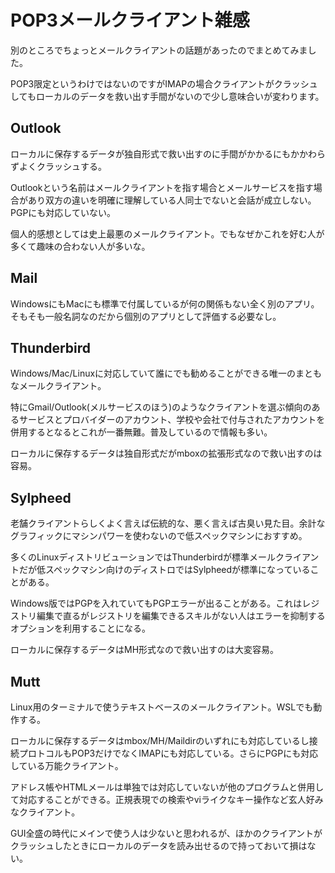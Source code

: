 # POP3メールクライアント雑感

別のところでちょっとメールクライアントの話題があったのでまとめてみました。

POP3限定というわけではないのですがIMAPの場合クライアントがクラッシュしてもローカルのデータを救い出す手間がないので少し意味合いが変わります。

## Outlook

ローカルに保存するデータが独自形式で救い出すのに手間がかかるにもかかわらずよくクラッシュする。

Outlookという名前はメールクライアントを指す場合とメールサービスを指す場合があり双方の違いを明確に理解している人同士でないと会話が成立しない。PGPにも対応していない。

個人的感想としては史上最悪のメールクライアント。でもなぜかこれを好む人が多くて趣味の合わない人が多いな。

## Mail

WindowsにもMacにも標準で付属しているが何の関係もない全く別のアプリ。そもそも一般名詞なのだから個別のアプリとして評価する必要なし。

## Thunderbird

Windows/Mac/Linuxに対応していて誰にでも勧めることができる唯一のまともなメールクライアント。

特にGmail/Outlook(メルサービスのほう)のようなクライアントを選ぶ傾向のあるサービスとプロバイダーのアカウント、学校や会社で付与されたアカウントを併用するとなるとこれが一番無難。普及しているので情報も多い。

ローカルに保存するデータは独自形式だがmboxの拡張形式なので救い出すのは容易。

## Sylpheed

老舗クライアントらしくよく言えば伝統的な、悪く言えば古臭い見た目。余計なグラフィックにマシンパワーを使わないので低スペックマシンにおすすめ。

多くのLinuxディストリビューションではThunderbirdが標準メールクライアントだが低スペックマシン向けのディストロではSylpheedが標準になっていることがある。

Windows版ではPGPを入れていてもPGPエラーが出ることがある。これはレジストリ編集で直るがレジストリを編集できるスキルがない人はエラーを抑制するオプションを利用することになる。

ローカルに保存するデータはMH形式なので救い出すのは大変容易。

## Mutt

Linux用のターミナルで使うテキストベースのメールクライアント。WSLでも動作する。

ローカルに保存するデータはmbox/MH/Maildirのいずれにも対応しているし接続プロトコルもPOP3だけでなくIMAPにも対応している。さらにPGPにも対応している万能クライアント。

アドレス帳やHTMLメールは単独では対応していないが他のプログラムと併用して対応することができる。正規表現での検索やviライクなキー操作など玄人好みなクライアント。

GUI全盛の時代にメインで使う人は少ないと思われるが、ほかのクライアントがクラッシュしたときにローカルのデータを読み出せるので持っておいて損はない。
